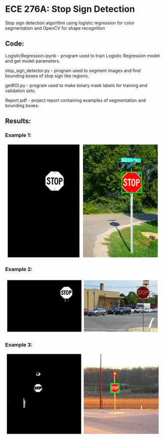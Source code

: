 # ECE 276A: Stop Sign Detection
Stop sign detection algorithm using logistic regression for color segmentation and OpenCV for shape recognition

## Code:
LogisticRegression.ipynb - program used to train Logistic Regression model and get model parameters. 
  
stop_sign_detector.py - program used to segment images and find bounding boxes of stop sign like regions. 
  
getROI.py - program used to make binary mask labels for training and validation sets. 
  
Report.pdf - project report containing examples of segmentation and bounding boxes. 

## Results:
### Example 1:
![alt text](https://github.com/jamessalem/ECE-276A-Sensing-and-Estimation-in-Robotics/blob/master/Results/StopSign1.png)
### Example 2:
![alt text](https://github.com/jamessalem/ECE-276A-Sensing-and-Estimation-in-Robotics/blob/master/Results/StopSign2.png)
### Example 3:
![alt text](https://github.com/jamessalem/ECE-276A-Sensing-and-Estimation-in-Robotics/blob/master/Results/StopSign3.png)
